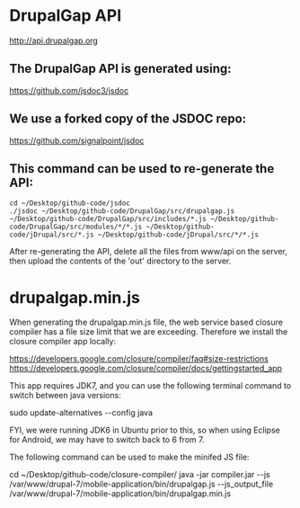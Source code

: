 # DrupalGap API

  http://api.drupalgap.org

## The DrupalGap API is generated using:

  https://github.com/jsdoc3/jsdoc

## We use a forked copy of the JSDOC repo:

  https://github.com/signalpoint/jsdoc

## This command can be used to re-generate the API:

```
cd ~/Desktop/github-code/jsdoc
./jsdoc ~/Desktop/github-code/DrupalGap/src/drupalgap.js ~/Desktop/github-code/DrupalGap/src/includes/*.js ~/Desktop/github-code/DrupalGap/src/modules/*/*.js ~/Desktop/github-code/jDrupal/src/*.js ~/Desktop/github-code/jDrupal/src/*/*.js
```

After re-generating the API, delete all the files from www/api on the server,
then upload the contents of the 'out' directory to the server.

# drupalgap.min.js

When generating the drupalgap.min.js file, the web service based closure
compiler has a file size limit that we are exceeding. Therefore we install
the closure compiler app locally:

https://developers.google.com/closure/compiler/faq#size-restrictions
https://developers.google.com/closure/compiler/docs/gettingstarted_app

This app requires JDK7, and you can use the following terminal command to switch
between java versions:

sudo update-alternatives --config java

FYI, we were running JDK6 in Ubuntu prior to this, so when using Eclipse for
Android, we may have to switch back to 6 from 7.

The following command can be used to make the minifed JS file:

cd ~/Desktop/github-code/closure-compiler/
java -jar compiler.jar --js /var/www/drupal-7/mobile-application/bin/drupalgap.js --js_output_file /var/www/drupal-7/mobile-application/bin/drupalgap.min.js

